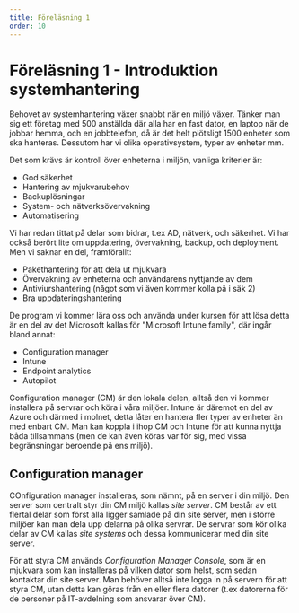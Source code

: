 ```yaml
---
title: Föreläsning 1
order: 10
---
```


# Föreläsning 1 - Introduktion systemhantering

Behovet av systemhantering växer snabbt när en miljö växer. Tänker man sig ett företag med 500 anställda där alla har en fast dator, en laptop när de jobbar hemma, och en jobbtelefon, då är det helt plötsligt 1500 enheter som ska hanteras. Dessutom har vi olika operativsystem, typer av enheter mm.

Det som krävs är kontroll över enheterna i miljön, vanliga kriterier är:

- God säkerhet
- Hantering av mjukvarubehov
- Backuplösningar
- System- och nätverksövervakning
- Automatisering

Vi har redan tittat på delar som bidrar, t.ex AD, nätverk, och säkerhet. Vi har också berört lite om uppdatering, övervakning, backup, och deployment. Men vi saknar en del, framförallt:

- Pakethantering för att dela ut mjukvara
- Övervakning av enheterna och användarens nyttjande av dem
- Antiviurshantering (något som vi även kommer kolla på i säk 2)
- Bra uppdateringshantering

De program vi kommer lära oss och använda under kursen för att lösa detta är en del av det Microsoft kallas för "Microsoft Intune family", där ingår bland annat:

- Configuration manager
- Intune
- Endpoint analytics
- Autopilot

Configuration manager (CM) är den lokala delen, alltså den vi kommer installera på servrar och köra i våra miljöer. Intune är däremot en del av Azure och därmed i molnet, detta låter en hantera fler typer av enheter än med enbart CM. Man kan koppla i ihop CM och Intune för att kunna nyttja båda tillsammans (men de kan även köras var för sig, med vissa begränsningar beroende på ens miljö).

## Configuration manager

COnfiguration manager installeras, som nämnt, på en server i din miljö. Den server som centralt styr din CM miljö kallas _site server_. CM består av ett flertal delar som först alla ligger samlade på din site server, men i större miljöer kan man dela upp delarna på olika servrar. De servrar som kör olika delar av CM kallas _site systems_ och dessa kommunicerar med din site server.

För att styra CM används _Configuration Manager Console_, som är en mjukvara som kan installeras på vilken dator som helst, som sedan kontaktar din site server. Man behöver alltså inte logga in på servern för att styra CM, utan detta kan göras från en eller flera datorer (t.ex datorerna för de personer på IT-avdelning som ansvarar över CM).
